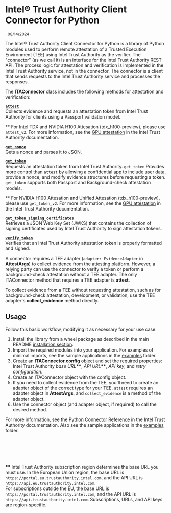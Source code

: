 # Intel® Trust Authority Client Connector for Python

<p style="font-size: 0.875em;">· 08/14/2024 ·</p> 

The Intel® Trust Authority Client Connector for Python is a library of Python modules used to perform remote attestation of a Trusted Execution Environment (TEE) using Intel Trust Authority as the verifier. The "connector" (as we call it) is an interface for the Intel Trust Authority REST API. The process logic for attestation and verification is implemented in the Intel Trust Authority service, not in the connector. The connector is a client that sends requests to the Intel Trust Authority service and processes the responses.

The **ITAConnector** class includes the following methods for attestation and verification:

  [**`attest`**](https://docs.trustauthority.intel.com/main/articles/integrate-python-client.html#attest)<br> Collects evidence and requests an attestation token from Intel Trust Authority for clients using a Passport validation model.

  ** For Intel TDX and NVIDIA H100 Attesation (tdx_h100-preview), please use `attest_v2`. For more information, see the [GPU attestation](https://docs.trustauthority.intel.com/main/articles/concept-gpu-attestation.html) in the Intel Trust Authority documentation. 

  [**`get_nonce`**](https://docs.trustauthority.intel.com/main/articles/integrate-python-client.html#get_nonce)<br> Gets a nonce and parses it to JSON.

  [**`get_token`**](https://docs.trustauthority.intel.com/main/articles/integrate-python-client.html#get_token)<br> Requests an attestation token from Intel Trust Authority. `get_token` Provides more control than `attest` by allowing a confidential app to include user data, provide a nonce, and modify evidence structures before requesting a token. `get_token` supports both Passport and Background-check attestation models.

  ** For NVIDIA H100 Attesation and Unified Attesation (tdx_h100-preview), please use `get_token_v2`. For more information, see the [GPU attestation](https://docs.trustauthority.intel.com/main/articles/concept-gpu-attestation.html) in the Intel Trust Authority documentation. 

  [**`get_token_signing_certificates`**](https://docs.trustauthority.intel.com/main/articles/integrate-python-client.html#get_token_signing_certificates)<br> Retrieves a JSON Web Key Set (JWKS) that contains the collection of signing certificates used by Intel Trust Authority to sign attestation tokens.

  [**`verify_token`**](https://docs.trustauthority.intel.com/main/articles/integrate-python-client.html#verify_token)<br> Verifies that an Intel Trust Authority attestation token is properly formatted and signed. 

A connector requires a TEE adapter (`adapter: EvidenceAdapter` in **AttestArgs**) to collect evidence from the attesting platform. However, a relying party can use the connector to verify a token or perform a background-check attestation without a TEE adapter. The only ITAConnector method that requires a TEE adapter is **attest**.

To collect evidence from a TEE without requesting attestation, such as for background-check attestation, development, or validation, use the TEE adapter's **collect_evidence** method directly.

## Usage

Follow this basic workflow, modifying it as necessary for your use case:

1. Install the library from a wheel package as described in the main README [installation section](https://github.com/intel/trustauthority-client-for-python/tree/main#installation).
1. Import the required modules into your application. For examples of minimal imports, see the sample applications in the [examples](./inteltrustauthorityclient/examples) folder.
1. Create an **ITAConnector.config** object and set the required properties: Intel Trust Authority _base URL_**\*\***, _API URL_**\*\***, _API key_, and _retry configuration_. 
1. Create an ITAConnector object with the config object.
1. If you need to collect evidence from the TEE, you'll need to create an adapter object of the correct type for your TEE. `attest` requires an adapter object in **AttestArgs**, and `collect_evidence` is a method of the adapter object.
1. Use the connector object (and adapter object, if required) to call the desired method.

For more information, see the [Python Connector Reference](https://docs.trustauthority.intel.com/main/articles/integrate-python-client.html) in the Intel Trust Authority documentation. Also see the sample applications in the [examples](../../inteltrustauthorityclient/examples) folder. 

<br><br>
---

**\*\*** Intel Trust Authority subscription region determines the base URL you must use. In the European Union region, the base URL is `https://portal.eu.trustauthority.intel.com`, and the API URL is `https://api.eu.trustauthority.intel.com`. <br> For subscriptions outside the EU, the base URL is `https://portal.trustauthority.intel.com`, and the API URL is `https://api.trustauthority.intel.com`. Subscriptions, URLs, and API keys are region-specific. 
